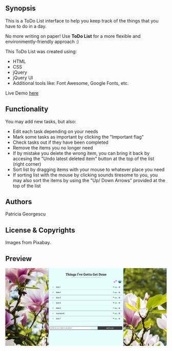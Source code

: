  
## Synopsis

This is a ToDo List interface to help you keep track of the things that you have to do in a day.

No more writing on paper! Use **ToDo List** for a more flexible and environmently-friendly approach :)

This ToDo List was created using:

* HTML
* CSS
* jQuery
* jQuery UI
* Additional tools like: Font Awesome, Google Fonts, etc.

Live Demo [here](https://patriciageo3.github.io/ToDo-List/)
 
## Functionality

You may add new tasks, but also:
* Edit each task depending on your needs
* Mark some tasks as important by clicking the "Important flag"
* Check tasks out if they have been completed
* Remove the items you no longer need
* If by mistake you delete the wrong item, you can bring it back by accesing the "Undo latest deleted item" button at the top of the list (right corner)
* Sort list by dragging items with your mouse to whatever place you need
* If sorting list with the mouse by clicking sounds tiresome to you, you may also sort the items by using the "Up/ Down Arrows" provided at the top of the list

## Authors

Patricia Georgescu

## License & Copyrights
Images from Pixabay.

## Preview

![Alt text](assets/pics/preview.JPG "Preview")